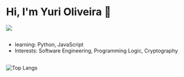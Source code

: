 # Hi, I'm Yuri Oliveira 👾

<a href="https://www.linkedin.com/in/yuri-oliveira42/" target="_blank">
  
  <img src="https://img.shields.io/badge/LinkedIn-0077B5?style=for-the-badge&logo=linkedin&logoColor=white">
</a>

##
- learning: Python, JavaScript
- Interests: Software Engineering, Programming Logic, Cryptography

##

<div align="">
  
![Top Langs](https://github-readme-stats.vercel.app/api/top-langs/?username=DevYuriOliveira73&layout=donut&&theme=tokyonight)
</div>



